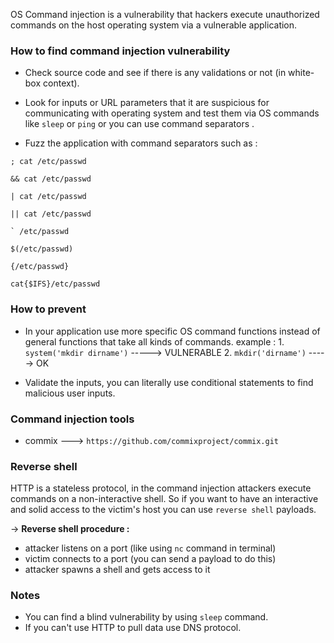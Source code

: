 OS Command injection is a vulnerability that hackers execute unauthorized commands on the host operating system via a vulnerable application.

### How to find command injection vulnerability
- Check source code and see if there is any validations or not (in white-box context).

- Look for inputs or URL parameters that it are suspicious for communicating with operating system and test them via OS commands like `sleep` or `ping` or you can use command separators .

- Fuzz the application with command separators such as :
```
; cat /etc/passwd

&& cat /etc/passwd

| cat /etc/passwd

|| cat /etc/passwd

` /etc/passwd

$(/etc/passwd)

{/etc/passwd}

cat{$IFS}/etc/passwd

```

### How to prevent 
* In your application use more specific OS command functions instead of general functions that take all kinds of commands.
	example :
		1. `system('mkdir dirname')` -----> VULNERABLE
		2. `mkdir('dirname')`               -----> OK

* Validate the inputs, you can literally use conditional statements to find malicious user inputs.

### Command injection tools  
- commix ---> `https://github.com/commixproject/commix.git`


### Reverse shell
HTTP is a stateless protocol, in the command injection attackers execute commands on a non-interactive shell. So if you want to have an interactive and solid access to the victim's host you can use `reverse shell` payloads.

-> **Reverse shell procedure :**
- attacker listens on a port (like using `nc` command in terminal)
- victim connects to a port (you can send a payload to do this)
- attacker spawns a shell and gets access to it



### Notes
- You can find a blind vulnerability by using `sleep` command.
- If you can't use HTTP to pull data  use DNS protocol. 
